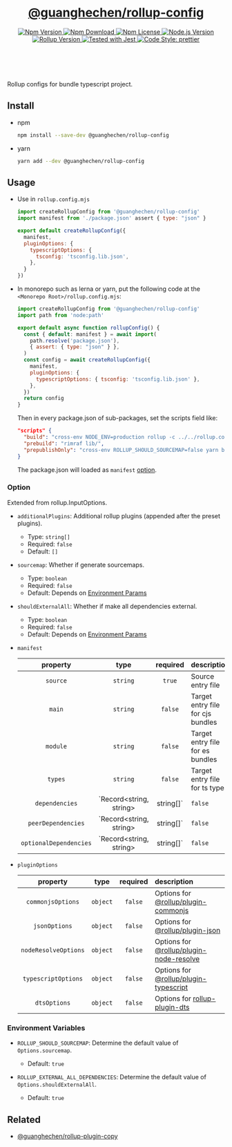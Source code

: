<header>
  <h1 align="center">
    <a href="https://github.com/guanghechen/node-scaffolds/tree/@guanghechen/rollup-config@6.0.1/packages/rollup-config#readme">@guanghechen/rollup-config</a>
  </h1>
  <div align="center">
    <a href="https://www.npmjs.com/package/@guanghechen/rollup-config">
      <img
        alt="Npm Version"
        src="https://img.shields.io/npm/v/@guanghechen/rollup-config.svg"
      />
    </a>
    <a href="https://www.npmjs.com/package/@guanghechen/rollup-config">
      <img
        alt="Npm Download"
        src="https://img.shields.io/npm/dm/@guanghechen/rollup-config.svg"
      />
    </a>
    <a href="https://www.npmjs.com/package/@guanghechen/rollup-config">
      <img
        alt="Npm License"
        src="https://img.shields.io/npm/l/@guanghechen/rollup-config.svg"
      />
    </a>
    <a href="https://github.com/nodejs/node">
      <img
        alt="Node.js Version"
        src="https://img.shields.io/node/v/@guanghechen/rollup-config"
      />
    </a>
    <a href="https://github.com/rollup/rollup">
      <img
        alt="Rollup Version"
        src="https://img.shields.io/npm/dependency-version/@guanghechen/rollup-config/peer/rollup"
      />
    </a>
    <a href="https://github.com/facebook/jest">
      <img
        alt="Tested with Jest"
        src="https://img.shields.io/badge/tested_with-jest-9c465e.svg"
      />
    </a>
    <a href="https://github.com/prettier/prettier">
      <img
        alt="Code Style: prettier"
        src="https://img.shields.io/badge/code_style-prettier-ff69b4.svg?style=flat-square"
      />
    </a>
  </div>
</header>
<br/>


Rollup configs for bundle typescript project.

## Install

* npm

  ```bash
  npm install --save-dev @guanghechen/rollup-config
  ```

* yarn

  ```bash
  yarn add --dev @guanghechen/rollup-config
  ```

## Usage

* Use in `rollup.config.mjs`

  ```javascript
  import createRollupConfig from '@guanghechen/rollup-config'
  import manifest from './package.json' assert { type: "json" }

  export default createRollupConfig({
    manifest,
    pluginOptions: {
      typescriptOptions: {
        tsconfig: 'tsconfig.lib.json',
      },
    }
  })
  ```

* In monorepo such as lerna or yarn, put the following code at the
  `<Monorepo Root>/rollup.config.mjs`:

  ```javascript
  import createRollupConfig from '@guanghechen/rollup-config'
  import path from 'node:path'

  export default async function rollupConfig() {
    const { default: manifest } = await import(
      path.resolve('package.json'),
      { assert: { type: "json" } },
    )
    const config = await createRollupConfig({
      manifest,
      pluginOptions: {
        typescriptOptions: { tsconfig: 'tsconfig.lib.json' },
      },
    })
    return config
  }
  ```

  Then in every package.json of sub-packages, set the scripts field like:

  ```json
  "scripts" {
    "build": "cross-env NODE_ENV=production rollup -c ../../rollup.config.mjs",
    "prebuild": "rimraf lib/",
    "prepublishOnly": "cross-env ROLLUP_SHOULD_SOURCEMAP=false yarn build",
  }
  ```

  The package.json will loaded as `manifest` [option](#option).

### Option

Extended from rollup.InputOptions.

* `additionalPlugins`: Additional rollup plugins (appended after the preset plugins).

  - Type: `string[]`
  - Required: `false`
  - Default: `[]`

* `sourcemap`: Whether if generate sourcemaps.

  - Type: `boolean`
  - Required: `false`
  - Default: Depends on [Environment Params](#environment)

* `shouldExternalAll`: Whether if make all dependencies external.

  - Type: `boolean`
  - Required: `false`
  - Default: Depends on [Environment Params](#environment)

* `manifest`

   property               | type                                | required  | description
  :----------------------:|:-----------------------------------:|:---------:|:------------------------
   `source`               | `string`                            | `true`    | Source entry file
   `main`                 | `string`                            | `false`   | Target entry file for cjs bundles
   `module`               | `string`                            | `false`   | Target entry file for es bundles
   `types`                | `string`                            | `false`   | Target entry file for ts types
   `dependencies`         | `Record<string, string> | string[]` | `false`   | Dependency list
   `peerDependencies`     | `Record<string, string> | string[]` | `false`   | Peer dependency list
   `optionalDependencies` | `Record<string, string> | string[]` | `false`   | Optional dependency list


* `pluginOptions`

   property             | type      | required  | description
  :--------------------:|:---------:|:---------:|:------------------------
   `commonjsOptions`    | `object`  | `false`   | Options for [@rollup/plugin-commonjs][]
   `jsonOptions`        | `object`  | `false`   | Options for [@rollup/plugin-json][]
   `nodeResolveOptions` | `object`  | `false`   | Options for [@rollup/plugin-node-resolve][]
   `typescriptOptions`  | `object`  | `false`   | Options for [@rollup/plugin-typescript][]
   `dtsOptions`         | `object`  | `false`   | Options for [rollup-plugin-dts][]


[@rollup/plugin-commonjs]: https://github.com/rollup/plugins/tree/master/packages/commonjs#readme
[@rollup/plugin-json]: https://github.com/rollup/plugins/tree/master/packages/json#readme
[@rollup/plugin-node-resolve]: https://github.com/rollup/plugins/tree/master/packages/node-resolve#readme
[@rollup/plugin-typescript]: https://github.com/rollup/plugins/tree/master/packages/typescript#readme
[rollup-plugin-dts]: https://github.com/Swatinem/rollup-plugin-dts


### Environment Variables

  * `ROLLUP_SHOULD_SOURCEMAP`: Determine the default value of `Options.sourcemap`.

    - Default: `true`

  * `ROLLUP_EXTERNAL_ALL_DEPENDENCIES`: Determine the default value of `Options.shouldExternalAll`.

    - Default: `true`


## Related

* [@guanghechen/rollup-plugin-copy][]


[homepage]: https://github.com/guanghechen/node-scaffolds/tree/@guanghechen/rollup-config@6.0.1/packages/rollup-config#readme
[@guanghechen/rollup-config]: https://www.npmjs.com/package/@guanghechen/rollup-config
[@guanghechen/rollup-plugin-copy]: https://www.npmjs.com/package/@guanghechen/rollup-plugin-copy
